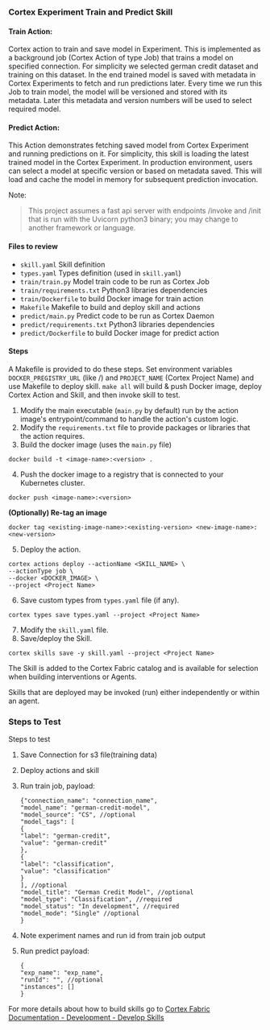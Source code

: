 ### Cortex Experiment Train and Predict Skill

#### Train Action: 
Cortex action to train and save model in Experiment. 
This is implemented as a background job (Cortex Action of type Job) that trains a model on specified connection.
For simplicity we selected german credit dataset and training on this dataset. 
In the end trained model is saved with metadata in Cortex Experiments to fetch and run predictions later.
Every time we run this Job to train model, the model will be versioned and stored with its metadata. 
Later this metadata and version numbers will be used to select required model.

#### Predict Action: 
This Action demonstrates fetching saved model from Cortex Experiment and running predictions on it. 
For simplicity, this skill is loading the latest trained model in the Cortex Experiment. 
In production environment, users can select a model at specific version or based on metadata saved. 
This will load and cache the model in memory for subsequent prediction invocation.

Note:
>This project assumes a fast api server with endpoints /invoke and /init that is run with the Uvicorn python3 binary; 
you may change to another framework or language.

#### Files to review
* `skill.yaml` Skill definition
* `types.yaml` Types definition (used in `skill.yaml`)
* `train/train.py` Model train code to be run as Cortex Job
* `train/requirements.txt` Python3 libraries dependencies
* `train/Dockerfile` to build Docker image for train action
* `Makefile` Makefile to build and deploy skill and actions
* `predict/main.py` Predict code to be run as Cortex Daemon
* `predict/requirements.txt` Python3 libraries dependencies
* `predict/Dockerfile` to build Docker image for predict action

#### Steps

A Makefile is provided to do these steps. Set environment variables `DOCKER_PREGISTRY_URL` (like <docker-registry-url>/<namespace-org>) and `PROJECT_NAME` (Cortex Project Name) and use Makefile to deploy skill.
`make all` will build & push Docker image, deploy Cortex Action and Skill, and then invoke skill to test.  

1. Modify the main executable (`main.py` by default) run by the action image's entrypoint/command to handle the action's custom logic.
2. Modify the `requirements.txt` file to provide packages or libraries that the action requires.
3. Build the docker image (uses the `main.py` file)
  ```
  docker build -t <image-name>:<version> .
  ```
4. Push the docker image to a registry that is connected to your Kubernetes cluster.
  ```
  docker push <image-name>:<version>
  ```

  **(Optionally) Re-tag an image**
  ```
  docker tag <existing-image-name>:<existing-version> <new-image-name>:<new-version>
  ```
5. Deploy the action.
  ```
  cortex actions deploy --actionName <SKILL_NAME> \
  --actionType job \
  --docker <DOCKER_IMAGE> \
  --project <Project Name>
  ```
6. Save custom types from `types.yaml` file (if any).
```
cortex types save types.yaml --project <Project Name>
```

7. Modify the `skill.yaml` file.
8. Save/deploy the Skill.
  ```
  cortex skills save -y skill.yaml --project <Project Name>
  ```

   The Skill is added to the Cortex Fabric catalog and is available for selection when building interventions or Agents.

   Skills that are deployed may be invoked (run) either independently or within an agent.

### Steps to Test

Steps to test

1. Save Connection for s3 file(training data)

2. Deploy actions and skill

3. Run train job, payload:
    ```
    {"connection_name": "connection_name",
    "model_name": "german-credit-model",
    "model_source": "CS", //optional
    "model_tags": [
    {
    "label": "german-credit",
    "value": "german-credit"
    },
    {
    "label": "classification",
    "value": "classification"
    }
    ], //optional
    "model_title": "German Credit Model", //optional
    "model_type": "Classification", //required
    "model_status": "In development", //required
    "model_mode": "Single" //optional
    }
    ```
4. Note experiment names and run id from train job output

5. Run predict payload:
    ```
    {
    "exp_name": "exp_name",
    "runId": "", //optional
    "instances": []
    }
    ```


For more details about how to build skills go to [Cortex Fabric Documentation - Development - Develop Skills](https://cognitivescale.github.io/cortex-fabric/docs/development/define-skills)
